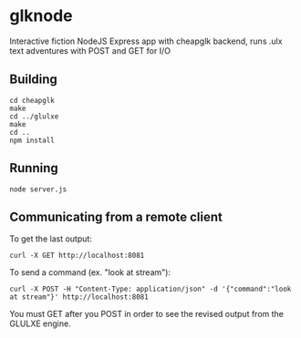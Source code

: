 # glknode
Interactive fiction NodeJS Express app with cheapglk backend, runs .ulx text adventures with POST and GET for I/O

## Building
```
cd cheapglk
make
cd ../glulxe
make
cd ..
npm install
```
## Running
```
node server.js
```
## Communicating from a remote client

To get the last output:
```
curl -X GET http://localhost:8081
```
To send a command (ex. "look at stream"):
```
curl -X POST -H "Content-Type: application/json" -d '{"command":"look at stream"}' http://localhost:8081
```
You must GET after you POST in order to see the revised output from the GLULXE engine.
